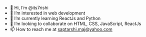 - 👋 Hi, I’m @its7rishi
- 👀 I’m interested in web development
- 🌱 I’m currently learning ReactJs and Python
- 💞️ I’m looking to collaborate on HTML, CSS, JavaScript, ReactJs
- 📫 How to reach me at saptarshi.maj@yahoo.com

<!---
its7rishi/its7rishi is a ✨ special ✨ repository because its `README.md` (this file) appears on your GitHub profile.
You can click the Preview link to take a look at your changes.
--->
